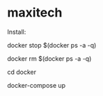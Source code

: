 # maxitech
Install:

docker stop $(docker ps -a -q)

docker rm $(docker ps -a -q)

cd docker

docker-compose up
